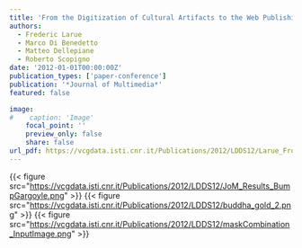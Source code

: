 ```yaml
---
title: 'From the Digitization of Cultural Artifacts to the Web Publishing of Digital 3D Collections: an Automatic Pipeline for Knowledge Sharing'
authors:
  - Frederic Larue
  - Marco Di Benedetto
  - Matteo Dellepiane
  - Roberto Scopigno
date: '2012-01-01T00:00:00Z'
publication_types: ['paper-conference']
publication: '*Journal of Multimedia*'
featured: false

image:
#    caption: 'Image'
    focal_point: ''
    preview_only: false
    share: false
url_pdf: https://vcgdata.isti.cnr.it/Publications/2012/LDDS12/Larue_FromDigitization.pdf
---
```

{{< figure src="https://vcgdata.isti.cnr.it/Publications/2012/LDDS12/JoM_Results_BumpGargoyle.png" >}}
{{< figure src="https://vcgdata.isti.cnr.it/Publications/2012/LDDS12/buddha_gold_2.png" >}}
{{< figure src="https://vcgdata.isti.cnr.it/Publications/2012/LDDS12/maskCombination_InputImage.png" >}}
